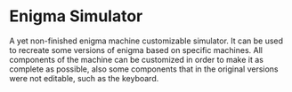 # Enigma Simulator

A yet non-finished enigma machine customizable simulator.
It can be used to recreate some versions of enigma based on specific machines.
All components of the machine can be customized in order to make it as complete as possible, also some components that in the original versions were not editable, such as the keyboard.
